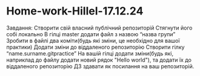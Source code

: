# Home-work-Hillel-17.12.24
Завдання:
Створити свій власний публічний репозиторій
Стягнути його собі локально
В гілці master додати файл з назвою “назва групи” 
Зробити в файлі два коміти(будь які зміни, це необхідно для вашої практики)
Додати зміни до віддаленого репозиторію
Створити гілку “name.surname.gitpractice”
На вашій гілці додати зміни(будь які, наприклад до файлу додати новий рядок "Hello world"), та додати їх до віддаленого репозиторію
ДЗ здавати як посилання на ваш репозиторій.
